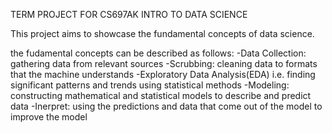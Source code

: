 TERM PROJECT FOR CS697AK INTRO TO DATA SCIENCE

This project aims to showcase the fundamental concepts of data science.

the fudamental concepts can be described as follows:
    -Data Collection: gathering data from relevant sources
    -Scrubbing: cleaning data to formats that the machine understands
    -Exploratory Data Analysis(EDA) i.e. finding significant patterns and trends using statistical methods
    -Modeling: constructing mathematical and statistical models to describe and predict data
    -Inerpret: using the predictions and data that come out of the model to improve the model


